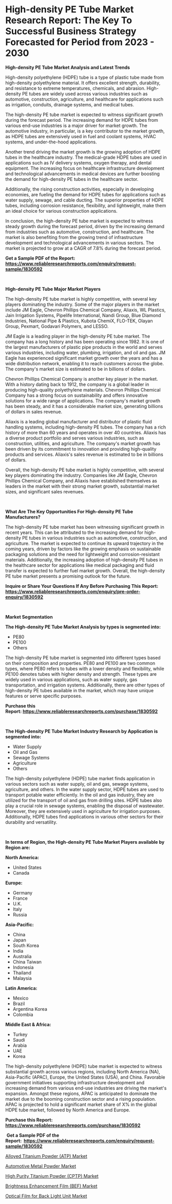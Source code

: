 <p><h1>High-density PE Tube Market Research Report: The Key To Successful Business Strategy Forecasted for Period from 2023 - 2030</h1></p><p><strong>High-density PE Tube Market Analysis and Latest Trends</strong></p>
<p><p>High-density polyethylene (HDPE) tube is a type of plastic tube made from high-density polyethylene material. It offers excellent strength, durability, and resistance to extreme temperatures, chemicals, and abrasion. High-density PE tubes are widely used across various industries such as automotive, construction, agriculture, and healthcare for applications such as irrigation, conduits, drainage systems, and medical tubes.</p><p>The high-density PE tube market is expected to witness significant growth during the forecast period. The increasing demand for HDPE tubes from various end-use industries is a major driver for market growth. The automotive industry, in particular, is a key contributor to the market growth, as HDPE tubes are extensively used in fuel and coolant systems, HVAC systems, and under-the-hood applications.</p><p>Another trend driving the market growth is the growing adoption of HDPE tubes in the healthcare industry. The medical-grade HDPE tubes are used in applications such as IV delivery systems, oxygen therapy, and dental equipment. The increasing focus on healthcare infrastructure development and technological advancements in medical devices are further boosting the demand for high-density PE tubes in the healthcare sector.</p><p>Additionally, the rising construction activities, especially in developing economies, are fueling the demand for HDPE tubes for applications such as water supply, sewage, and cable ducting. The superior properties of HDPE tubes, including corrosion resistance, flexibility, and lightweight, make them an ideal choice for various construction applications.</p><p>In conclusion, the high-density PE tube market is expected to witness steady growth during the forecast period, driven by the increasing demand from industries such as automotive, construction, and healthcare. The market is also benefiting from the growing trend of infrastructure development and technological advancements in various sectors. The market is projected to grow at a CAGR of 7.8% during the forecast period.</p></p>
<p><strong>Get a Sample PDF of the Report:&nbsp; <a href="https://www.reliableresearchreports.com/enquiry/request-sample/1830592">https://www.reliableresearchreports.com/enquiry/request-sample/1830592</a></strong></p>
<p>&nbsp;</p>
<p><strong>High-density PE Tube Major Market Players</strong></p>
<p><p>The high-density PE tube market is highly competitive, with several key players dominating the industry. Some of the major players in the market include JM Eagle, Chevron Phillips Chemical Company, Aliaxis, WL Plastics, Jain Irrigation Systems, Pipelife International, Nandi Group, Blue Diamond Industries, National Pipe & Plastics, Kubota ChemiX, FLO-TEK, Olayan Group, Pexmart, Godavari Polymers, and LESSO.</p><p>JM Eagle is a leading player in the high-density PE tube market. The company has a long history and has been operating since 1982. It is one of the largest manufacturers of plastic pipe products in the world and serves various industries, including water, plumbing, irrigation, and oil and gas. JM Eagle has experienced significant market growth over the years and has a wide distribution network, enabling it to reach customers across the globe. The company's market size is estimated to be in billions of dollars.</p><p>Chevron Phillips Chemical Company is another key player in the market. With a history dating back to 1912, the company is a global leader in producing high-quality polyethylene materials. Chevron Phillips Chemical Company has a strong focus on sustainability and offers innovative solutions for a wide range of applications. The company's market growth has been steady, and it has a considerable market size, generating billions of dollars in sales revenue.</p><p>Aliaxis is a leading global manufacturer and distributor of plastic fluid handling systems, including high-density PE tubes. The company has a rich history of more than 60 years and operates in over 40 countries. Aliaxis has a diverse product portfolio and serves various industries, such as construction, utilities, and agriculture. The company's market growth has been driven by its commitment to innovation and providing high-quality products and services. Aliaxis's sales revenue is estimated to be in billions of dollars.</p><p>Overall, the high-density PE tube market is highly competitive, with several key players dominating the industry. Companies like JM Eagle, Chevron Phillips Chemical Company, and Aliaxis have established themselves as leaders in the market with their strong market growth, substantial market sizes, and significant sales revenues.</p></p>
<p>&nbsp;</p>
<p><strong>What Are The Key Opportunities For High-density PE Tube Manufacturers?</strong></p>
<p><p>The high-density PE tube market has been witnessing significant growth in recent years. This can be attributed to the increasing demand for high-density PE tubes in various industries such as automotive, construction, and agriculture. The market is expected to continue its upward trajectory in the coming years, driven by factors like the growing emphasis on sustainable packaging solutions and the need for lightweight and corrosion-resistant materials. Additionally, the increasing adoption of high-density PE tubes in the healthcare sector for applications like medical packaging and fluid transfer is expected to further fuel market growth. Overall, the high-density PE tube market presents a promising outlook for the future.</p></p>
<p><strong>Inquire or Share Your Questions If Any Before Purchasing This Report: <a href="https://www.reliableresearchreports.com/enquiry/pre-order-enquiry/1830592">https://www.reliableresearchreports.com/enquiry/pre-order-enquiry/1830592</a></strong></p>
<p>&nbsp;</p>
<p><strong>Market Segmentation</strong></p>
<p><strong>The High-density PE Tube Market Analysis by types is segmented into:</strong></p>
<p><ul><li>PE80</li><li>PE100</li><li>Others</li></ul></p>
<p><p>The high-density PE tube market is segmented into different types based on their composition and properties. PE80 and PE100 are two common types, where PE80 refers to tubes with a lower density and flexibility, while PE100 denotes tubes with higher density and strength. These types are widely used in various applications, such as water supply, gas transportation, and irrigation systems. Additionally, there are other types of high-density PE tubes available in the market, which may have unique features or serve specific purposes.</p></p>
<p><strong>Purchase this Report:&nbsp;<a href="https://www.reliableresearchreports.com/purchase/1830592">https://www.reliableresearchreports.com/purchase/1830592</a></strong></p>
<p>&nbsp;</p>
<p><strong>The High-density PE Tube Market Industry Research by Application is segmented into:</strong></p>
<p><ul><li>Water Supply</li><li>Oil and Gas</li><li>Sewage Systems</li><li>Agriculture</li><li>Others</li></ul></p>
<p><p>The high-density polyethylene (HDPE) tube market finds application in various sectors such as water supply, oil and gas, sewage systems, agriculture, and others. In the water supply sector, HDPE tubes are used to transport potable water efficiently. In the oil and gas industry, they are utilized for the transport of oil and gas from drilling sites. HDPE tubes also play a crucial role in sewage systems, enabling the disposal of wastewater. Moreover, they are extensively used in agriculture for irrigation purposes. Additionally, HDPE tubes find applications in various other sectors for their durability and versatility.</p></p>
<p>&nbsp;</p>
<p><strong>In terms of Region, the High-density PE Tube Market Players available by Region are:</strong></p>
<p>
    <p> <strong> North America: </strong>
        <ul>
            <li>United States</li>
            <li>Canada</li>
        </ul>
        </p> 
    <p> <strong> Europe: </strong>
        <ul>
            <li>Germany</li>
            <li>France</li>
            <li>U.K.</li>
            <li>Italy</li>
            <li>Russia</li>
        </ul>
        </p> 
    <p> <strong> Asia-Pacific: </strong>
        <ul>
            <li>China</li>
            <li>Japan</li>
            <li>South Korea</li>
            <li>India</li>
            <li>Australia</li>
            <li>China Taiwan</li>
            <li>Indonesia</li>
            <li>Thailand</li>
            <li>Malaysia</li>
        </ul>
        </p> 
    <p> <strong> Latin America: </strong>
        <ul>
            <li>Mexico</li>
            <li>Brazil</li>
            <li>Argentina Korea</li>
            <li>Colombia</li>
        </ul>
        </p> 
    <p> <strong> Middle East & Africa: </strong>
        <ul>
            <li>Turkey</li>
            <li>Saudi</li>
            <li>Arabia</li>
            <li>UAE</li>
            <li>Korea</li>
        </ul>
    </p>
    </p>
<p><p>The high-density polyethylene (HDPE) tube market is expected to witness substantial growth across various regions, including North America (NA), Asia-Pacific (APAC), Europe, the United States (USA), and China. Favorable government initiatives supporting infrastructure development and increasing demand from various end-use industries are driving the market's expansion. Amongst these regions, APAC is anticipated to dominate the market due to the booming construction sector and a rising population. APAC is projected to hold a significant market share of X% in the global HDPE tube market, followed by North America and Europe.</p></p>
<p><strong>Purchase this Report: <a href="https://www.reliableresearchreports.com/purchase/1830592">https://www.reliableresearchreports.com/purchase/1830592</a></strong></p>
<p>&nbsp;<strong>Get a Sample PDF of the Report:&nbsp;&nbsp;<a href="https://www.reliableresearchreports.com/enquiry/request-sample/1830592">https://www.reliableresearchreports.com/enquiry/request-sample/1830592</a></strong></p>
<p><strong></strong></p>
<p><p><a href="https://github.com/GroverBarry/Market-Research-Report-List-2/blob/main/alloyed-titanium-powder-atp-market.md">Alloyed Titanium Powder (ATP) Market</a></p><p><a href="https://github.com/JameTravis/Market-Research-Report-List-2/blob/main/automotive-metal-powder-market.md">Automotive Metal Powder Market</a></p><p><a href="https://github.com/NorbertYates/Market-Research-Report-List-2/blob/main/high-purity-titanium-powder-cptp-market.md">High Purity Titanium Powder (CPTP) Market</a></p><p><a href="https://github.com/RoccoManning/Market-Research-Report-List-2/blob/main/brightness-enhancement-film-bef-market.md">Brightness Enhancement Film (BEF) Market</a></p><p><a href="https://github.com/RichRobinson5/Market-Research-Report-List-2/blob/main/optical-film-for-back-light-unit-market.md">Optical Film for Back Light Unit Market</a></p></p>